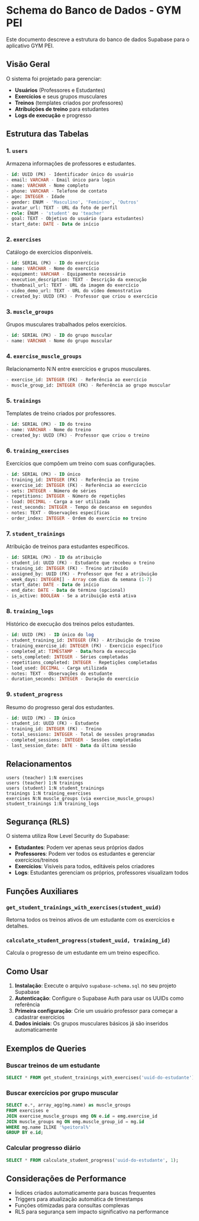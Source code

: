 # Schema do Banco de Dados - GYM PEI

Este documento descreve a estrutura do banco de dados Supabase para o aplicativo GYM PEI.

## Visão Geral

O sistema foi projetado para gerenciar:

- **Usuários** (Professores e Estudantes)
- **Exercícios** e seus grupos musculares
- **Treinos** (templates criados por professores)
- **Atribuições de treino** para estudantes
- **Logs de execução** e progresso

## Estrutura das Tabelas

### 1. `users`

Armazena informações de professores e estudantes.

```sql
- id: UUID (PK) - Identificador único do usuário
- email: VARCHAR - Email único para login
- name: VARCHAR - Nome completo
- phone: VARCHAR - Telefone de contato
- age: INTEGER - Idade
- gender: ENUM - 'Masculino', 'Feminino', 'Outros'
- avatar_url: TEXT - URL da foto de perfil
- role: ENUM - 'student' ou 'teacher'
- goal: TEXT - Objetivo do usuário (para estudantes)
- start_date: DATE - Data de início
```

### 2. `exercises`

Catálogo de exercícios disponíveis.

```sql
- id: SERIAL (PK) - ID do exercício
- name: VARCHAR - Nome do exercício
- equipment: VARCHAR - Equipamento necessário
- execution_description: TEXT - Descrição da execução
- thumbnail_url: TEXT - URL da imagem do exercício
- video_demo_url: TEXT - URL do vídeo demonstrativo
- created_by: UUID (FK) - Professor que criou o exercício
```

### 3. `muscle_groups`

Grupos musculares trabalhados pelos exercícios.

```sql
- id: SERIAL (PK) - ID do grupo muscular
- name: VARCHAR - Nome do grupo muscular
```

### 4. `exercise_muscle_groups`

Relacionamento N:N entre exercícios e grupos musculares.

```sql
- exercise_id: INTEGER (FK) - Referência ao exercício
- muscle_group_id: INTEGER (FK) - Referência ao grupo muscular
```

### 5. `trainings`

Templates de treino criados por professores.

```sql
- id: SERIAL (PK) - ID do treino
- name: VARCHAR - Nome do treino
- created_by: UUID (FK) - Professor que criou o treino
```

### 6. `training_exercises`

Exercícios que compõem um treino com suas configurações.

```sql
- id: SERIAL (PK) - ID único
- training_id: INTEGER (FK) - Referência ao treino
- exercise_id: INTEGER (FK) - Referência ao exercício
- sets: INTEGER - Número de séries
- repetitions: INTEGER - Número de repetições
- load: DECIMAL - Carga a ser utilizada
- rest_seconds: INTEGER - Tempo de descanso em segundos
- notes: TEXT - Observações específicas
- order_index: INTEGER - Ordem do exercício no treino
```

### 7. `student_trainings`

Atribuição de treinos para estudantes específicos.

```sql
- id: SERIAL (PK) - ID da atribuição
- student_id: UUID (FK) - Estudante que recebeu o treino
- training_id: INTEGER (FK) - Treino atribuído
- assigned_by: UUID (FK) - Professor que fez a atribuição
- week_days: INTEGER[] - Array com dias da semana (1-7)
- start_date: DATE - Data de início
- end_date: DATE - Data de término (opcional)
- is_active: BOOLEAN - Se a atribuição está ativa
```

### 8. `training_logs`

Histórico de execução dos treinos pelos estudantes.

```sql
- id: UUID (PK) - ID único do log
- student_training_id: INTEGER (FK) - Atribuição de treino
- training_exercise_id: INTEGER (FK) - Exercício específico
- completed_at: TIMESTAMP - Data/hora da execução
- sets_completed: INTEGER - Séries completadas
- repetitions_completed: INTEGER - Repetições completadas
- load_used: DECIMAL - Carga utilizada
- notes: TEXT - Observações do estudante
- duration_seconds: INTEGER - Duração do exercício
```

### 9. `student_progress`

Resumo do progresso geral dos estudantes.

```sql
- id: UUID (PK) - ID único
- student_id: UUID (FK) - Estudante
- training_id: INTEGER (FK) - Treino
- total_sessions: INTEGER - Total de sessões programadas
- completed_sessions: INTEGER - Sessões completadas
- last_session_date: DATE - Data da última sessão
```

## Relacionamentos

```
users (teacher) 1:N exercises
users (teacher) 1:N trainings
users (student) 1:N student_trainings
trainings 1:N training_exercises
exercises N:N muscle_groups (via exercise_muscle_groups)
student_trainings 1:N training_logs
```

## Segurança (RLS)

O sistema utiliza Row Level Security do Supabase:

- **Estudantes**: Podem ver apenas seus próprios dados
- **Professores**: Podem ver todos os estudantes e gerenciar exercícios/treinos
- **Exercícios**: Visíveis para todos, editáveis pelos criadores
- **Logs**: Estudantes gerenciam os próprios, professores visualizam todos

## Funções Auxiliares

### `get_student_trainings_with_exercises(student_uuid)`

Retorna todos os treinos ativos de um estudante com os exercícios e detalhes.

### `calculate_student_progress(student_uuid, training_id)`

Calcula o progresso de um estudante em um treino específico.

## Como Usar

1. **Instalação**: Execute o arquivo `supabase-schema.sql` no seu projeto Supabase
2. **Autenticação**: Configure o Supabase Auth para usar os UUIDs como referência
3. **Primeira configuração**: Crie um usuário professor para começar a cadastrar exercícios
4. **Dados iniciais**: Os grupos musculares básicos já são inseridos automaticamente

## Exemplos de Queries

### Buscar treinos de um estudante

```sql
SELECT * FROM get_student_trainings_with_exercises('uuid-do-estudante');
```

### Buscar exercícios por grupo muscular

```sql
SELECT e.*, array_agg(mg.name) as muscle_groups
FROM exercises e
JOIN exercise_muscle_groups emg ON e.id = emg.exercise_id
JOIN muscle_groups mg ON emg.muscle_group_id = mg.id
WHERE mg.name ILIKE '%peitoral%'
GROUP BY e.id;
```

### Calcular progresso diário

```sql
SELECT * FROM calculate_student_progress('uuid-do-estudante', 1);
```

## Considerações de Performance

- Índices criados automaticamente para buscas frequentes
- Triggers para atualização automática de timestamps
- Funções otimizadas para consultas complexas
- RLS para segurança sem impacto significativo na performance
